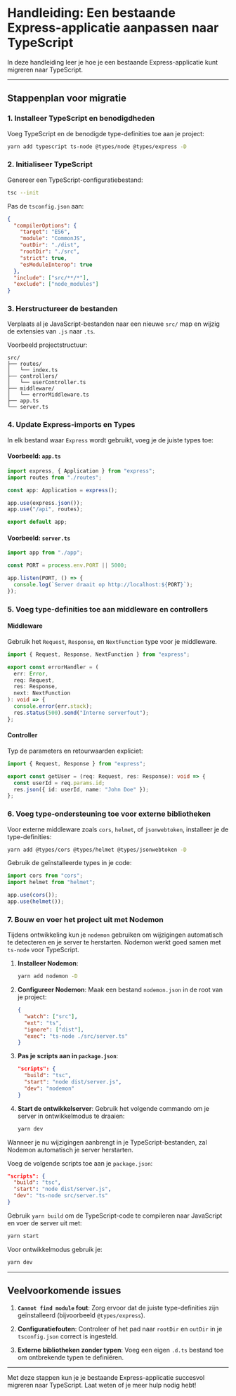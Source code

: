 # Handleiding: Een bestaande Express-applicatie aanpassen naar TypeScript

In deze handleiding leer je hoe je een bestaande Express-applicatie kunt migreren naar TypeScript.

---

## Stappenplan voor migratie

### 1. Installeer TypeScript en benodigdheden

Voeg TypeScript en de benodigde type-definities toe aan je project:

```bash
yarn add typescript ts-node @types/node @types/express -D
```

### 2. Initialiseer TypeScript

Genereer een TypeScript-configuratiebestand:

```bash
tsc --init
```

Pas de `tsconfig.json` aan:

```json
{
  "compilerOptions": {
    "target": "ES6",
    "module": "CommonJS",
    "outDir": "./dist",
    "rootDir": "./src",
    "strict": true,
    "esModuleInterop": true
  },
  "include": ["src/**/*"],
  "exclude": ["node_modules"]
}
```

### 3. Herstructureer de bestanden

Verplaats al je JavaScript-bestanden naar een nieuwe `src/` map en wijzig de extensies van `.js` naar `.ts`.

Voorbeeld projectstructuur:

```
src/
├── routes/
│   └── index.ts
├── controllers/
│   └── userController.ts
├── middleware/
│   └── errorMiddleware.ts
├── app.ts
└── server.ts
```

### 4. Update Express-imports en Types

In elk bestand waar `Express` wordt gebruikt, voeg je de juiste types toe:

#### Voorbeeld: `app.ts`

```typescript
import express, { Application } from "express";
import routes from "./routes";

const app: Application = express();

app.use(express.json());
app.use("/api", routes);

export default app;
```

#### Voorbeeld: `server.ts`

```typescript
import app from "./app";

const PORT = process.env.PORT || 5000;

app.listen(PORT, () => {
  console.log(`Server draait op http://localhost:${PORT}`);
});
```

### 5. Voeg type-definities toe aan middleware en controllers

#### Middleware

Gebruik het `Request`, `Response`, en `NextFunction` type voor je middleware.

```typescript
import { Request, Response, NextFunction } from "express";

export const errorHandler = (
  err: Error,
  req: Request,
  res: Response,
  next: NextFunction
): void => {
  console.error(err.stack);
  res.status(500).send("Interne serverfout");
};
```

#### Controller

Typ de parameters en retourwaarden expliciet:

```typescript
import { Request, Response } from "express";

export const getUser = (req: Request, res: Response): void => {
  const userId = req.params.id;
  res.json({ id: userId, name: "John Doe" });
};
```

### 6. Voeg type-ondersteuning toe voor externe bibliotheken

Voor externe middleware zoals `cors`, `helmet`, of `jsonwebtoken`, installeer je de type-definities:

```bash
yarn add @types/cors @types/helmet @types/jsonwebtoken -D
```

Gebruik de geïnstalleerde types in je code:

```typescript
import cors from "cors";
import helmet from "helmet";

app.use(cors());
app.use(helmet());
```

### 7. Bouw en voer het project uit met Nodemon

Tijdens ontwikkeling kun je `nodemon` gebruiken om wijzigingen automatisch te detecteren en je server te herstarten. Nodemon werkt goed samen met `ts-node` voor TypeScript.

1. **Installeer Nodemon**:

   ```bash
   yarn add nodemon -D
   ```

2. **Configureer Nodemon**:
   Maak een bestand `nodemon.json` in de root van je project:

   ```json
   {
     "watch": ["src"],
     "ext": "ts",
     "ignore": ["dist"],
     "exec": "ts-node ./src/server.ts"
   }
   ```

3. **Pas je scripts aan in `package.json`**:

   ```json
   "scripts": {
     "build": "tsc",
     "start": "node dist/server.js",
     "dev": "nodemon"
   }
   ```

4. **Start de ontwikkelserver**:
   Gebruik het volgende commando om je server in ontwikkelmodus te draaien:
   ```bash
   yarn dev
   ```

Wanneer je nu wijzigingen aanbrengt in je TypeScript-bestanden, zal Nodemon automatisch je server herstarten.

Voeg de volgende scripts toe aan je `package.json`:

```json
"scripts": {
  "build": "tsc",
  "start": "node dist/server.js",
  "dev": "ts-node src/server.ts"
}
```

Gebruik `yarn build` om de TypeScript-code te compileren naar JavaScript en voer de server uit met:

```bash
yarn start
```

Voor ontwikkelmodus gebruik je:

```bash
yarn dev
```

---

## Veelvoorkomende issues

1. **`Cannot find module` fout**:
   Zorg ervoor dat de juiste type-definities zijn geïnstalleerd (bijvoorbeeld `@types/express`).

2. **Configuratiefouten**:
   Controleer of het pad naar `rootDir` en `outDir` in je `tsconfig.json` correct is ingesteld.

3. **Externe bibliotheken zonder typen**:
   Voeg een eigen `.d.ts` bestand toe om ontbrekende typen te definiëren.

---

Met deze stappen kun je je bestaande Express-applicatie succesvol migreren naar TypeScript. Laat weten of je meer hulp nodig hebt!
